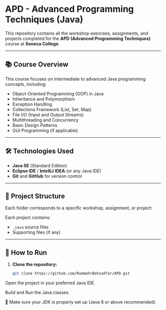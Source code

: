 # APD - Advanced Programming Techniques (Java)

This repository contains all the workshop exercises, assignments, and projects completed for the **APD (Advanced Programming Techniques)** course at **Seneca College**.

---

## 📚 Course Overview

This course focuses on intermediate to advanced Java programming concepts, including:

- Object-Oriented Programming (OOP) in Java
- Inheritance and Polymorphism
- Exception Handling
- Collections Framework (List, Set, Map)
- File I/O (Input and Output Streams)
- Multithreading and Concurrency
- Basic Design Patterns
- GUI Programming (if applicable)

---

## 🛠️ Technologies Used

- **Java SE** (Standard Edition)
- **Eclipse IDE** / **IntelliJ IDEA** (or any Java IDE)
- **Git** and **GitHub** for version control

---

## 📂 Project Structure

Each folder corresponds to a specific workshop, assignment, or project:


Each project contains:
- `.java` source files
- Supporting files (if any)

---

## 🚀 How to Run

1. **Clone the repository:**

   ```bash
   git clone https://github.com/RadmehrBehzadfar/APD.git
Open the project in your preferred Java IDE.

Build and Run the Java classes.

📌 Make sure your JDK is properly set up (Java 8 or above recommended).

